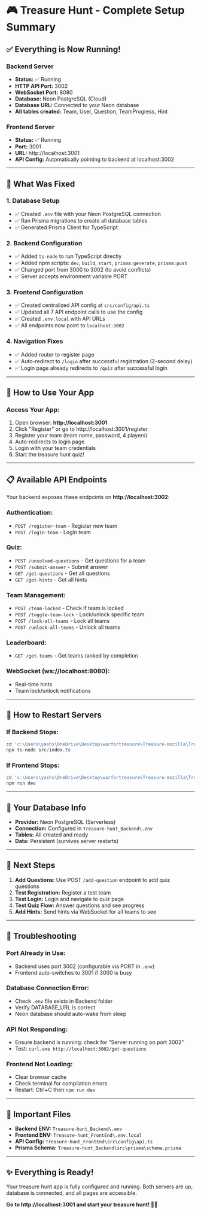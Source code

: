 # 🎮 Treasure Hunt - Complete Setup Summary

## ✅ Everything is Now Running!

### **Backend Server**
- **Status:** ✅ Running
- **HTTP API Port:** 3002
- **WebSocket Port:** 8080
- **Database:** Neon PostgreSQL (Cloud)
- **Database URL:** Connected to your Neon database
- **All tables created:** Team, User, Question, TeamProgress, Hint

### **Frontend Server**
- **Status:** ✅ Running
- **Port:** 3001
- **URL:** http://localhost:3001
- **API Config:** Automatically pointing to backend at localhost:3002

---

## 🔧 What Was Fixed

### 1. **Database Setup**
- ✅ Created `.env` file with your Neon PostgreSQL connection
- ✅ Ran Prisma migrations to create all database tables
- ✅ Generated Prisma Client for TypeScript

### 2. **Backend Configuration**
- ✅ Added `ts-node` to run TypeScript directly
- ✅ Added npm scripts: `dev`, `build`, `start`, `prisma:generate`, `prisma:push`
- ✅ Changed port from 3000 to 3002 (to avoid conflicts)
- ✅ Server accepts environment variable PORT

### 3. **Frontend Configuration**
- ✅ Created centralized API config at `src/config/api.ts`
- ✅ Updated all 7 API endpoint calls to use the config
- ✅ Created `.env.local` with API URLs
- ✅ All endpoints now point to `localhost:3002`

### 4. **Navigation Fixes**
- ✅ Added router to register page
- ✅ Auto-redirect to `/login` after successful registration (2-second delay)
- ✅ Login page already redirects to `/quiz` after successful login

---

## 🚀 How to Use Your App

### **Access Your App:**
1. Open browser: **http://localhost:3001**
2. Click "Register" or go to http://localhost:3001/register
3. Register your team (team name, password, 4 players)
4. Auto-redirects to login page
5. Login with your team credentials
6. Start the treasure hunt quiz!

---

## 📋 Available API Endpoints

Your backend exposes these endpoints on **http://localhost:3002**:

### **Authentication:**
- `POST /register-team` - Register new team
- `POST /login-team` - Login team

### **Quiz:**
- `POST /unsolved-questions` - Get questions for a team
- `POST /submit-answer` - Submit answer
- `GET /get-questions` - Get all questions
- `GET /get-hints` - Get all hints

### **Team Management:**
- `POST /team-locked` - Check if team is locked
- `POST /toggle-team-lock` - Lock/unlock specific team
- `POST /lock-all-teams` - Lock all teams
- `POST /unlock-all-teams` - Unlock all teams

### **Leaderboard:**
- `GET /get-teams` - Get teams ranked by completion

### **WebSocket (ws://localhost:8080):**
- Real-time hints
- Team lock/unlock notifications

---

## 🔄 How to Restart Servers

### **If Backend Stops:**
```powershell
cd 'c:\Users\yashs\OneDrive\Desktop\warfortreasure\Treasure-mozilla\Treasure-hunt_Backend'
npx ts-node src/index.ts
```

### **If Frontend Stops:**
```powershell
cd 'c:\Users\yashs\OneDrive\Desktop\warfortreasure\Treasure-mozilla\Treasure-hunt_FrontEnd'
npm run dev
```

---

## 🔐 Your Database Info

- **Provider:** Neon PostgreSQL (Serverless)
- **Connection:** Configured in `Treasure-hunt_Backend\.env`
- **Tables:** All created and ready
- **Data:** Persistent (survives server restarts)

---

## 🎯 Next Steps

1. **Add Questions:** Use POST `/add-question` endpoint to add quiz questions
2. **Test Registration:** Register a test team
3. **Test Login:** Login and navigate to quiz page
4. **Test Quiz Flow:** Answer questions and see progress
5. **Add Hints:** Send hints via WebSocket for all teams to see

---

## 🐛 Troubleshooting

### **Port Already in Use:**
- Backend uses port 3002 (configurable via PORT in `.env`)
- Frontend auto-switches to 3001 if 3000 is busy

### **Database Connection Error:**
- Check `.env` file exists in Backend folder
- Verify DATABASE_URL is correct
- Neon database should auto-wake from sleep

### **API Not Responding:**
- Ensure backend is running: check for "Server running on port 3002"
- Test: `curl.exe http://localhost:3002/get-questions`

### **Frontend Not Loading:**
- Clear browser cache
- Check terminal for compilation errors
- Restart: Ctrl+C then `npm run dev`

---

## 📁 Important Files

- **Backend ENV:** `Treasure-hunt_Backend\.env`
- **Frontend ENV:** `Treasure-hunt_FrontEnd\.env.local`
- **API Config:** `Treasure-hunt_FrontEnd\src\config\api.ts`
- **Prisma Schema:** `Treasure-hunt_Backend\src\prisma\schema.prisma`

---

## ✨ Everything is Ready!

Your treasure hunt app is fully configured and running. Both servers are up, database is connected, and all pages are accessible.

**Go to http://localhost:3001 and start your treasure hunt! 🏴‍☠️**
